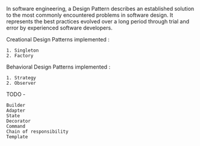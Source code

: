 In software engineering, a Design Pattern describes an established solution to the most commonly encountered problems in software design. It represents the best practices evolved over a long period through trial and error by experienced software developers.
 
Creational Design Patterns implemented : 

	1. Singleton
	2. Factory
	
	
Behavioral Design Patterns implemented : 

	1. Strategy
	2. Observer
		
	
TODO -

	Builder
	Adapter
	State
	Decorator
	Command
	Chain of responsibility
	Template
